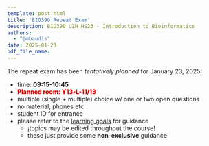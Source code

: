 ```yaml
---
template: post.html
title: 'BIO390 Repeat Exam'
description: BIO390 UZH HS23 - Introduction to Bioinformatics
authors:
  - "@mbaudis"
date: 2025-01-23
pdf_file_name: 
---
```


The repeat exam has been *tentatively planned* for January 23, 2025:

* time: **09:15-10:45**
* <span style="color: #d00; font-weight: 800">Planned room: Y13-L-11/13</span>
* multiple (single + multiple) choice w/ one or two open questions
* no material, phones etc.
* student ID for entrance
* please refer to the [learning goals](/UZH-BIO390/learning-goals/) for guidance
    - ¡topics may be edited throughout the course!
    - these just provide some __non-exclusive__ guidance
